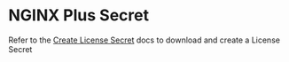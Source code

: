 # NGINX Plus Secret

Refer to the [Create License Secret](https://docs.nginx.com/nginx-ingress-controller/installation/create-license-secret/) docs to download and create a License Secret
